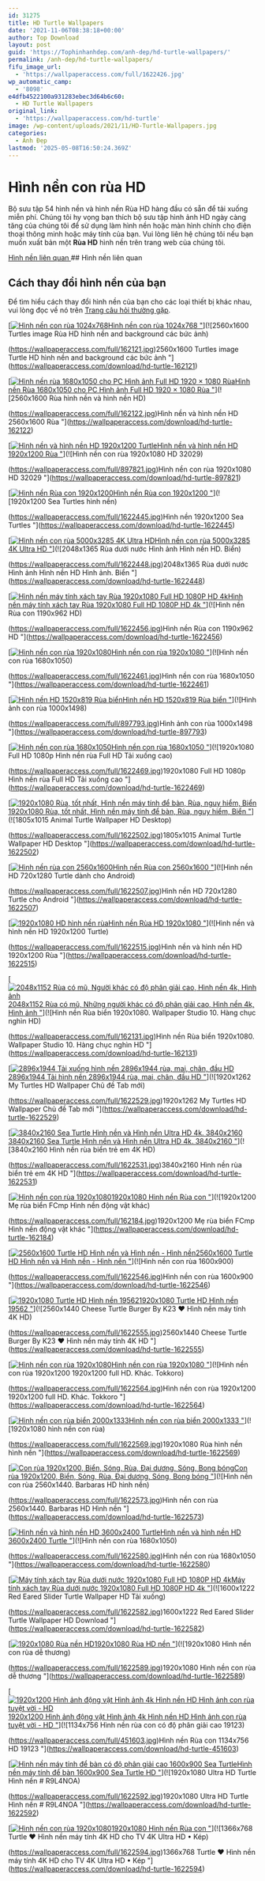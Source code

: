 ```yaml
---
id: 31275
title: HD Turtle Wallpapers
date: '2021-11-06T08:38:18+00:00'
author: Top Download
layout: post
guid: 'https://Tophinhanhdep.com/anh-dep/hd-turtle-wallpapers/'
permalink: /anh-dep/hd-turtle-wallpapers/
fifu_image_url:
  - 'https://wallpaperaccess.com/full/1622426.jpg'
wp_automatic_camp:
  - '8098'
e4dfb4522100a931283ebec3d64b6c60:
  - HD Turtle Wallpapers
original_link:
  - 'https://wallpaperaccess.com/hd-turtle'
image: /wp-content/uploads/2021/11/HD-Turtle-Wallpapers.jpg
categories:
  - Ảnh Đẹp
lastmod: '2025-05-08T16:50:24.369Z'
---
```

# Hình nền con rùa HD

Bộ sưu tập 54 hình nền và hình nền Rùa HD hàng đầu có sẵn để tải xuống miễn phí. Chúng tôi hy vọng bạn thích bộ sưu tập hình ảnh HD ngày càng tăng của chúng tôi để sử dụng làm hình nền hoặc màn hình chính cho điện thoại thông minh hoặc máy tính của bạn. Vui lòng liên hệ chúng tôi nếu bạn muốn xuất bản một **Rùa HD** hình nền trên trang web của chúng tôi.

[Hình nền liên quan ](#related) ## Hình nền liên quan

## Cách thay đổi hình nền của bạn

Để tìm hiểu cách thay đổi hình nền của bạn cho các loại thiết bị khác nhau, vui lòng đọc về nó trên [Trang câu hỏi thường gặp](https://tophinhanhdep.com/faq/).

  
[[![Hình nền con rùa 1024x768](https://wallpaperaccess.com/full/1622426.jpg)Hình nền con rùa 1024x768 "](https://wallpaperaccess.com/download/hd-turtle-1622426)](![2560x1600 Turtles image Rùa HD hình nền and background các bức ảnh)

(https://wallpaperaccess.com/full/162121.jpg)2560x1600 Turtles image Turtle HD hình nền and background các bức ảnh "](https://wallpaperaccess.com/download/hd-turtle-162121)

[[![Hình nền rùa 1680x1050 cho PC Hình ảnh Full HD 1920 × 1080 Rùa](https://wallpaperaccess.com/full/162128.jpg)Hình nền Rùa 1680x1050 cho PC Hình ảnh Full HD 1920 × 1080 Rùa "](https://wallpaperaccess.com/download/hd-turtle-162128)](![2560x1600 Rùa hình nền và hình nền HD)

(https://wallpaperaccess.com/full/162122.jpg)Hình nền và hình nền HD 2560x1600 Rùa "](https://wallpaperaccess.com/download/hd-turtle-162122)

[[![Hình nền và hình nền HD 1920x1200 Turtle](https://wallpaperaccess.com/full/162119.jpg)Hình nền và hình nền HD 1920x1200 Rùa "](https://wallpaperaccess.com/download/hd-turtle-162119)](![Hình nền con rùa 1920x1080 HD 32029)

(https://wallpaperaccess.com/full/897821.jpg)Hình nền con rùa 1920x1080 HD 32029 "](https://wallpaperaccess.com/download/hd-turtle-897821)

[[![Hình nền Rùa con 1920x1200](https://wallpaperaccess.com/full/1622431.jpg)Hình nền Rùa con 1920x1200 "](https://wallpaperaccess.com/download/hd-turtle-1622431)](![1920x1200 Sea Turtles hình nền)

(https://wallpaperaccess.com/full/1622445.jpg)Hình nền 1920x1200 Sea Turtles "](https://wallpaperaccess.com/download/hd-turtle-1622445)

[[![Hình nền con rùa 5000x3285 4K Ultra HD](https://wallpaperaccess.com/full/162183.jpg)Hình nền con rùa 5000x3285 4K Ultra HD "](https://wallpaperaccess.com/download/hd-turtle-162183)](![2048x1365 Rùa dưới nước Hình ảnh Hình nền HD.  Biển)

(https://wallpaperaccess.com/full/1622448.jpg)2048x1365 Rùa dưới nước Hình ảnh Hình nền HD Hình ảnh. Biển "](https://wallpaperaccess.com/download/hd-turtle-1622448)

[[![Hình nền máy tính xách tay Rùa 1920x1080 Full HD 1080P HD 4k](https://wallpaperaccess.com/full/1622452.jpg)Hình nền máy tính xách tay Rùa 1920x1080 Full HD 1080P HD 4k "](https://wallpaperaccess.com/download/hd-turtle-1622452)](![Hình nền Rùa con 1190x962 HD)

(https://wallpaperaccess.com/full/1622456.jpg)Hình nền Rùa con 1190x962 HD "](https://wallpaperaccess.com/download/hd-turtle-1622456)

[[![Hình nền con rùa 1920x1080](https://wallpaperaccess.com/full/1622460.jpg)Hình nền con rùa 1920x1080 "](https://wallpaperaccess.com/download/hd-turtle-1622460)](![Hình nền con rùa 1680x1050)

(https://wallpaperaccess.com/full/1622461.jpg)Hình nền con rùa 1680x1050 "](https://wallpaperaccess.com/download/hd-turtle-1622461)

[[![Hình nền HD 1520x819 Rùa biển](https://wallpaperaccess.com/full/1622465.jpg)Hình nền HD 1520x819 Rùa biển "](https://wallpaperaccess.com/download/hd-turtle-1622465)](![Hình ảnh con rùa 1000x1498)

(https://wallpaperaccess.com/full/897793.jpg)Hình ảnh con rùa 1000x1498 "](https://wallpaperaccess.com/download/hd-turtle-897793)

[[![Hình nền con rùa 1680x1050](https://wallpaperaccess.com/full/131084.jpg)Hình nền con rùa 1680x1050 "](https://wallpaperaccess.com/download/hd-turtle-131084)](![1920x1080 Full HD 1080p Hình nền rùa Full HD Tải xuống cao)

(https://wallpaperaccess.com/full/1622469.jpg)1920x1080 Full HD 1080p Hình nền rùa Full HD Tải xuống cao "](https://wallpaperaccess.com/download/hd-turtle-1622469)

[[![1920x1080 Rùa, tốt nhất, Hình nền máy tính để bàn, Rùa, nguy hiểm, Biển](https://wallpaperaccess.com/full/1622487.jpg)1920x1080 Rùa, tốt nhất, Hình nền máy tính để bàn, Rùa, nguy hiểm, Biển "](https://wallpaperaccess.com/download/hd-turtle-1622487)](![1805x1015 Animal Turtle Wallpaper HD Desktop)

(https://wallpaperaccess.com/full/1622502.jpg)1805x1015 Animal Turtle Wallpaper HD Desktop "](https://wallpaperaccess.com/download/hd-turtle-1622502)

[[![Hình nền rùa con 2560x1600](https://wallpaperaccess.com/full/1622337.jpg)Hình nền Rùa con 2560x1600 "](https://wallpaperaccess.com/download/hd-turtle-1622337)](![Hình nền HD 720x1280 Turtle dành cho Android)

(https://wallpaperaccess.com/full/1622507.jpg)Hình nền HD 720x1280 Turtle cho Android "](https://wallpaperaccess.com/download/hd-turtle-1622507)

[[![1920x1080 HD hình nền rùa](https://wallpaperaccess.com/full/1622513.jpg)Hình nền Rùa HD 1920x1080 "](https://wallpaperaccess.com/download/hd-turtle-1622513)](![Hình nền và hình nền HD 1920x1200 Turtle)

(https://wallpaperaccess.com/full/1622515.jpg)Hình nền và hình nền HD 1920x1200 Rùa "](https://wallpaperaccess.com/download/hd-turtle-1622515)

[[![2048x1152 Rùa có mũ, Người khác có độ phân giải cao, Hình nền 4k, Hình ảnh](https://wallpaperaccess.com/full/1622519.jpg)2048x1152 Rùa có mũ, Những người khác có độ phân giải cao, Hình nền 4k, Hình ảnh "](https://wallpaperaccess.com/download/hd-turtle-1622519)](![Hình nền Rùa biển 1920x1080.  Wallpaper Studio 10. Hàng chục nghìn HD)

(https://wallpaperaccess.com/full/162131.jpg)Hình nền Rùa biển 1920x1080. Wallpaper Studio 10. Hàng chục nghìn HD "](https://wallpaperaccess.com/download/hd-turtle-162131)

[[![2896x1944 Tải xuống hình nền 2896x1944 rùa, mai, chân, đầu HD](https://wallpaperaccess.com/full/1622522.jpg)2896x1944 Tải hình nền 2896x1944 rùa, mai, chân, đầu HD "](https://wallpaperaccess.com/download/hd-turtle-1622522)](![1920x1262 My Turtles HD Wallpaper Chủ đề Tab mới)

(https://wallpaperaccess.com/full/1622529.jpg)1920x1262 My Turtles HD Wallpaper Chủ đề Tab mới "](https://wallpaperaccess.com/download/hd-turtle-1622529)

[[![3840x2160 Sea Turtle Hình nền và Hình nền Ultra HD 4k.  3840x2160](https://wallpaperaccess.com/full/162123.jpg)3840x2160 Sea Turtle Hình nền và Hình nền Ultra HD 4k. 3840x2160 "](https://wallpaperaccess.com/download/hd-turtle-162123)](![3840x2160 Hình nền rùa biển trẻ em 4K HD)

(https://wallpaperaccess.com/full/1622531.jpg)3840x2160 Hình nền rùa biển trẻ em 4K HD "](https://wallpaperaccess.com/download/hd-turtle-1622531)

[[![Hình nền con rùa 1920x1080](https://wallpaperaccess.com/full/1549644.jpg)1920x1080 Hình nền Rùa con "](https://wallpaperaccess.com/download/hd-turtle-1549644)](![1920x1200 Mẹ rùa biển FCmp Hình nền động vật khác)

(https://wallpaperaccess.com/full/162184.jpg)1920x1200 Mẹ rùa biển FCmp Hình nền động vật khác "](https://wallpaperaccess.com/download/hd-turtle-162184)

[[![2560x1600 Turtle HD Hình nền và Hình nền - Hình nền](https://wallpaperaccess.com/full/1622542.jpg)2560x1600 Turtle HD Hình nền và Hình nền - Hình nền "](https://wallpaperaccess.com/download/hd-turtle-1622542)](![Hình nền con rùa 1600x900)

(https://wallpaperaccess.com/full/1622546.jpg)Hình nền con rùa 1600x900 "](https://wallpaperaccess.com/download/hd-turtle-1622546)

[[![1920x1080 Turtle HD Hình nền 19562](https://wallpaperaccess.com/full/1622547.jpg)1920x1080 Turtle HD Hình nền 19562 "](https://wallpaperaccess.com/download/hd-turtle-1622547)](![2560x1440 Cheese Turtle Burger By K23 ❤ Hình nền máy tính 4K HD)

(https://wallpaperaccess.com/full/1622555.jpg)2560x1440 Cheese Turtle Burger By K23 ❤ Hình nền máy tính 4K HD "](https://wallpaperaccess.com/download/hd-turtle-1622555)

[[![Hình nền con rùa 1920x1080](https://wallpaperaccess.com/full/1622560.jpg)Hình nền con rùa 1920x1080 "](https://wallpaperaccess.com/download/hd-turtle-1622560)](![Hình nền con rùa 1920x1200 1920x1200 full HD.  Khác.  Tokkoro)

(https://wallpaperaccess.com/full/1622564.jpg)Hình nền con rùa 1920x1200 1920x1200 full HD. Khác. Tokkoro "](https://wallpaperaccess.com/download/hd-turtle-1622564)

[[![Hình nền con rùa biển 2000x1333](https://wallpaperaccess.com/full/1622566.jpg)Hình nền con rùa biển 2000x1333 "](https://wallpaperaccess.com/download/hd-turtle-1622566)](![1920x1080 hình nền con rùa)

(https://wallpaperaccess.com/full/1622569.jpg)1920x1080 Rùa hình nền hình nền "](https://wallpaperaccess.com/download/hd-turtle-1622569)

[[![Con rùa 1920x1200, Biển, Sóng, Rùa, Đại dương, Sóng, Bong bóng](https://wallpaperaccess.com/full/1622571.jpg)Con rùa 1920x1200, Biển, Sóng, Rùa, Đại dương, Sóng, Bong bóng "](https://wallpaperaccess.com/download/hd-turtle-1622571)](![Hình nền con rùa 2560x1440.  Barbaras HD hình nền)

(https://wallpaperaccess.com/full/1622573.jpg)Hình nền con rùa 2560x1440. Barbaras HD Hình nền "](https://wallpaperaccess.com/download/hd-turtle-1622573)

[[![Hình nền và hình nền HD 3600x2400 Turtle](https://wallpaperaccess.com/full/1622576.jpg)Hình nền và hình nền HD 3600x2400 Turtle "](https://wallpaperaccess.com/download/hd-turtle-1622576)](![Hình nền con rùa 1680x1050)

(https://wallpaperaccess.com/full/1622580.jpg)Hình nền con rùa 1680x1050 "](https://wallpaperaccess.com/download/hd-turtle-1622580)

[[![Máy tính xách tay Rùa dưới nước 1920x1080 Full HD 1080P HD 4k](https://wallpaperaccess.com/full/1622581.jpg)Máy tính xách tay Rùa dưới nước 1920x1080 Full HD 1080P HD 4k "](https://wallpaperaccess.com/download/hd-turtle-1622581)](![1600x1222 Red Eared Slider Turtle Wallpaper HD Tải xuống)

(https://wallpaperaccess.com/full/1622582.jpg)1600x1222 Red Eared Slider Turtle Wallpaper HD Download "](https://wallpaperaccess.com/download/hd-turtle-1622582)

[[![1920x1080 Rùa nền HD](https://wallpaperaccess.com/full/1622588.jpg)1920x1080 Rùa HD nền "](https://wallpaperaccess.com/download/hd-turtle-1622588)](![1920x1080 Hình nền con rùa dễ thương)

(https://wallpaperaccess.com/full/1622589.jpg)1920x1080 Hình nền con rùa dễ thương "](https://wallpaperaccess.com/download/hd-turtle-1622589)

[[![1920x1200 Hình ảnh động vật Hình ảnh 4k Hình nền HD Hình ảnh con rùa tuyệt vời - HD](https://wallpaperaccess.com/full/162136.jpg)1920x1200 Hình ảnh động vật Hình ảnh 4k Hình nền HD Hình ảnh con rùa tuyệt vời - HD "](https://wallpaperaccess.com/download/hd-turtle-162136)](![1134x756 Hình nền rùa con có độ phân giải cao 19123)

(https://wallpaperaccess.com/full/451603.jpg)Hình nền Rùa con 1134x756 HD 19123 "](https://wallpaperaccess.com/download/hd-turtle-451603)

[[![Hình nền máy tính để bàn có độ phân giải cao 1600x900 Sea Turtle](https://wallpaperaccess.com/full/1622591.jpg)Hình nền máy tính để bàn 1600x900 Sea Turtle HD "](https://wallpaperaccess.com/download/hd-turtle-1622591)](![1920x1080 Ultra HD Turtle Hình nền # R9L4NOA)

(https://wallpaperaccess.com/full/1622592.jpg)1920x1080 Ultra HD Turtle Hình nền # R9L4NOA "](https://wallpaperaccess.com/download/hd-turtle-1622592)

[[![Hình nền con rùa 1920x1080](https://wallpaperaccess.com/full/1622418.jpg)1920x1080 Hình nền Rùa con "](https://wallpaperaccess.com/download/hd-turtle-1622418)](![1366x768 Turtle ❤ Hình nền máy tính 4K HD cho TV 4K Ultra HD • Kép)

(https://wallpaperaccess.com/full/1622594.jpg)1366x768 Turtle ❤ Hình nền máy tính 4K HD cho TV 4K Ultra HD • Kép "](https://wallpaperaccess.com/download/hd-turtle-1622594)
